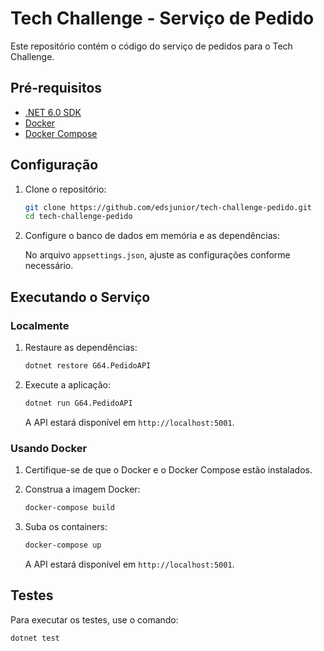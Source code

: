 # Tech Challenge - Serviço de Pedido

 Este repositório contém o código do serviço de pedidos para o Tech Challenge.

## Pré-requisitos

- [.NET 6.0 SDK](https://dotnet.microsoft.com/download/dotnet/6.0)
- [Docker](https://www.docker.com/get-started)
- [Docker Compose](https://docs.docker.com/compose/install/)

## Configuração

1. Clone o repositório:

    ```bash
    git clone https://github.com/edsjunior/tech-challenge-pedido.git
    cd tech-challenge-pedido
    ```

2. Configure o banco de dados em memória e as dependências:

    No arquivo `appsettings.json`, ajuste as configurações conforme necessário.

## Executando o Serviço

### Localmente

1. Restaure as dependências:

    ```bash
    dotnet restore G64.PedidoAPI
    ```

2. Execute a aplicação:

    ```bash
    dotnet run G64.PedidoAPI
    ```

    A API estará disponível em `http://localhost:5001`.

### Usando Docker

1. Certifique-se de que o Docker e o Docker Compose estão instalados.

2. Construa a imagem Docker:

    ```bash
    docker-compose build
    ```

3. Suba os containers:

    ```bash
    docker-compose up
    ```

    A API estará disponível em `http://localhost:5001`.

## Testes

Para executar os testes, use o comando:

```bash
dotnet test
